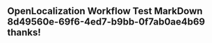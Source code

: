 <properties
ms.topic="hero-topic"
ms.test1="hero-topic"
ms.test2="test"/>

## OpenLocalization Workflow Test MarkDown 8d49560e-69f6-4ed7-b9bb-0f7ab0ae4b69 thanks!
